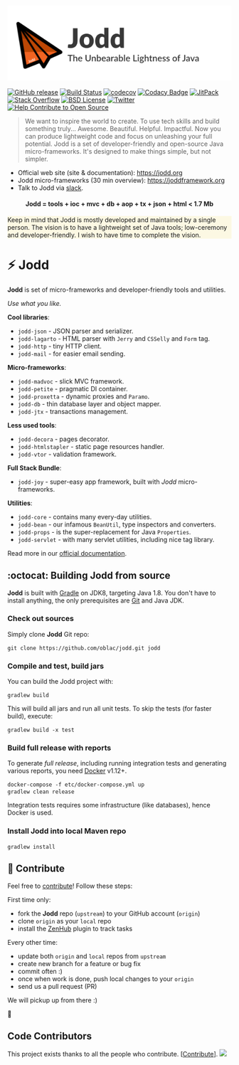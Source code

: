 ![](jodd-github-logo.png)
<br>

[![GitHub release](https://img.shields.io/github/release/oblac/jodd.svg)](https://jodd.org)
[![Build Status](https://img.shields.io/travis/oblac/jodd.svg)](https://travis-ci.org/oblac/jodd)
[![codecov](https://codecov.io/gh/oblac/jodd/branch/master/graph/badge.svg)](https://codecov.io/gh/oblac/jodd)
[![Codacy Badge](https://api.codacy.com/project/badge/Grade/0ce3a0ae3667441fbbd261f6c9e043b0)](https://www.codacy.com/app/igo_rs/jodd)
[![JitPack](https://jitpack.io/v/oblac/jodd.svg)](https://jitpack.io/#oblac/jodd)
[![Stack Overflow](https://img.shields.io/badge/stack%20overflow-jodd-4183C4.svg)](https://stackoverflow.com/questions/tagged/jodd)
[![BSD License](https://img.shields.io/badge/license-BSD--2--Clause-blue.svg)](https://jodd.org/license.html)
[![Twitter](https://img.shields.io/twitter/url/https/github.com/oblac/jodd.svg?style=social)](https://twitter.com/intent/tweet?text=Hey,@joddorg%20is%20cool!&url=%5Bobject%20Object%5D)
[![Help Contribute to Open Source](https://www.codetriage.com/oblac/jodd/badges/users.svg)](https://www.codetriage.com/oblac/jodd) 


> We want to inspire the world to create. To use tech skills and build something truly... Awesome. Beautiful. Helpful. Impactful. Now you can produce lightweight code and focus on unleashing your full potential. Jodd is a set of developer-friendly and open-source Java micro-frameworks. It's designed to make things simple, but not simpler.

+ Official web site (site & documentation): https://jodd.org
+ Jodd micro-frameworks (30 min overview): https://joddframework.org
+ Talk to Jodd via [slack](https://jodd.slack.com).

<h4 align="center">Jodd = tools + ioc + mvc + db + aop + tx + json + html < 1.7 Mb</h4>
<div style="background-color: #FCF8E3">Keep in mind that Jodd is mostly developed and maintained by a single person. The vision is to have a lightweight set of Java tools; low-ceremony and developer-friendly. I wish to have time to complete the vision.</div>

# :zap: Jodd

**Jodd** is set of micro-frameworks and developer-friendly tools and utilities.

_Use what you like._

**Cool libraries**:

+ `jodd-json` - JSON parser and serializer.
+ `jodd-lagarto` - HTML parser with `Jerry` and `CSSelly` and `Form` tag.
+ `jodd-http` - tiny HTTP client.
+ `jodd-mail` - for easier email sending.

**Micro-frameworks**:

+ `jodd-madvoc` - slick MVC framework.
+ `jodd-petite` - pragmatic DI container.
+ `jodd-proxetta` - dynamic proxies and `Paramo`.
+ `jodd-db` - thin database layer and object mapper.
+ `jodd-jtx` - transactions management.

**Less used tools**:

+ `jodd-decora` - pages decorator.
+ `jodd-htmlstapler` - static page resources handler.
+ `jodd-vtor` - validation framework.

**Full Stack Bundle**:

+ `jodd-joy` - super-easy app framework, built with *Jodd* micro-frameworks.

**Utilities**:

+ `jodd-core` - contains many every-day utilities.
+ `jodd-bean` - our infamous `BeanUtil`, type inspectors and converters.
+ `jodd-props` - is the super-replacement for Java `Properties`.
+ `jodd-servlet` - with many servlet utilities, including nice tag library.

Read more in our [official documentation](http://jodd.org/doc).

## :octocat: Building Jodd from source

**Jodd** is built with [Gradle](http://gradle.org/) on JDK8,
targeting Java 1.8. You don't have to install anything,
the only prerequisites are [Git](http://help.github.com/set-up-git-redirect)
and Java JDK.

### Check out sources

Simply clone **Jodd** Git repo:

    git clone https://github.com/oblac/jodd.git jodd

### Compile and test, build jars

You can build the Jodd project with:

    gradlew build

This will build all jars and run all unit tests.
To skip the tests (for faster build), execute:

    gradlew build -x test

### Build full release with reports

To generate _full release_, including running integration tests and generating various reports,
you need [Docker](https://www.docker.com/) v1.12+.

	docker-compose -f etc/docker-compose.yml up
    gradlew clean release

Integration tests requires some infrastructure (like databases), hence Docker is
used.

### Install Jodd into local Maven repo

    gradlew install

## :gift_heart: Contribute

Feel free to [contribute](CONTRIBUTING.md)! Follow these steps:

First time only:

+ fork the **Jodd** repo (`upstream`) to your GitHub account (`origin`)
+ clone `origin` as your `local` repo
+ install the [ZenHub](https://www.zenhub.com) plugin to track tasks

Every other time:

+ update both `origin` and `local` repos from `upstream`
+ create new branch for a feature or bug fix
+ commit often :)
+ once when work is done, push local changes to your `origin`
+ send us a pull request (PR)

We will pickup up from there :)

:rocket:

## Code Contributors

This project exists thanks to all the people who contribute. [[Contribute](CONTRIBUTING.md)].
<a href="https://github.com/oblac/jodd/graphs/contributors"><img src="https://opencollective.com/jodd/contributors.svg?width=890&button=false" /></a>
